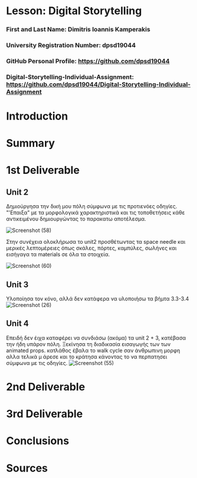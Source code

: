 # Lesson: Digital Storytelling

### First and Last Name: Dimitris Ioannis Kamperakis
### University Registration Number: dpsd19044
### GitHub Personal Profile: https://github.com/dpsd19044
### Digital-Storytelling-Individual-Assignment: https://github.com/dpsd19044/Digital-Storytelling-Individual-Assignment

# Introduction



# Summary


# 1st Deliverable
Unit 2
---------------
Δημιούργησα την δική μου πόλη σύμφωνα με τις προτιενόες οδηγίες.
"'Επαιξα" με τα μορφολογικά χαρακτηριστικά και τις τοποθετήσεις κάθε αντικειμένου δημιουργώντας το παρακατω αποτέλεσμα.


![Screenshot (58)](https://user-images.githubusercontent.com/101420117/227669220-5f52a9ce-d96f-457c-a998-48625a0e7678.png)

Στην συνέχεια ολοκλήρωσα το unit2 προσθέτωντας τα space needle και μερικές λεπτομέρειες όπως σκάλες, πόρτες, καμπύλες, σωλήνες και εισήγαγα τα materials σε όλα τα στοιχεία.

![Screenshot (60)](https://user-images.githubusercontent.com/101420117/227669238-88735b22-b7d1-4245-925e-04f4521cd05f.png)


Unit 3
---------------
Υλοποίησα τον κόνο, αλλά δεν κατάφερα να υλοποιήσω τα βήμτα 3.3-3.4
![Screenshot (26)](https://user-images.githubusercontent.com/101420117/227669269-a60af376-3347-4ba3-adfc-771e6b01de88.png)


Unit 4
---------------
Επειδή δεν έιχα καταφέρει να συνδιάσω (ακόμα) τα unit 2 + 3, κατέβασα την ήδη υπάρον πόλη. Ξεκίνησα τη διαδικασία εισαγωγής των των animated props. 
κατλάθος έβαλα το walk cycle σαν άνθρωπινη μορφη
αλλα τελικά μ άρεσε και το κράτησα κάνοντας το να περπατησει σύμφωνα με τις οδηγίες. 
![Screenshot (55)](https://user-images.githubusercontent.com/101420117/227671516-d061374f-b96d-42a6-9bd7-d08d813d3de2.png)


# 2nd Deliverable


# 3rd Deliverable 


# Conclusions


# Sources
